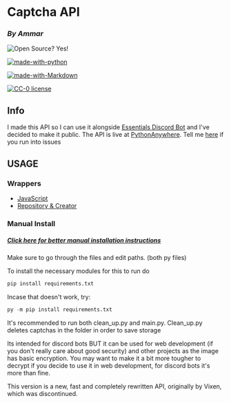 # Captcha API
### *By Ammar*
![Open Source? Yes!](https://badgen.net/badge/Open%20Source%20%3F/Yes%21/blue?icon=github)

[![made-with-python](https://img.shields.io/badge/Made%20with-Python-1f425f.svg)](https://www.python.org/)

[![made-with-Markdown](https://img.shields.io/badge/Made%20with-Markdown-1f425f.svg)](http://commonmark.org)

[![CC-0 license](https://img.shields.io/badge/License-CC--0-blue.svg)](https://creativecommons.org/licenses/by-nd/4.0)

## Info
I made this API so I can use it alongside [Essentials Discord Bot](https://github.com/Ammar-sys/essentials) and I've decided to make it public. The API is live at [PythonAnywhere](https://ammarsysdev.pythonanywhere.com/). Tell me [here](https://github.com/Ammar-sys/captchaAPI/issues) if you run into issues

## USAGE

### Wrappers

 - [JavaScript](https://www.npmjs.com/package/essentials-captcha)
 - [Repository & Creator](https://github.com/SpeckyYT/essentials-captcha#readme)

### Manual Install
##### [*Click here for better manual installation instructions*](https://www.notion.so/Captcha-API-abdfa9436fe0448dad0e5c2eb6858729)
 
 Make sure to go through the files and edit paths. (both py files)
 
 To install the necessary modules for this to run do

```python
pip install requirements.txt
``` 

Incase that doesn't work, try:

```python
py -m pip install requirements.txt
```

It's recommended to run both clean_up.py and main.py. Clean_up.py deletes captchas in the folder in order to save storage

Its intended for discord bots BUT it can be used for web development (if you don't really care about good security) and other projects as the image has basic encryption. You may want to make it a bit more tougher to decrypt if you decide to use it in web development, for discord bots it's more than fine.

This version is a new, fast and completely rewritten API, originally by Vixen, which was discontinued.
